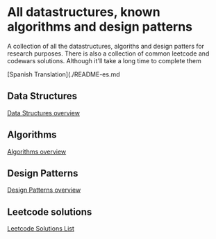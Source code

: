  # All datastructures, known algorithms and design patterns

A collection of all the datastructures, algoriths and design patters for research purposes.
There is also a collection of common leetcode and codewars solutions. Although it'll take a long time to complete them

[Spanish Translation](./README-es.md


## Data Structures

[Data Structures overview](./structures/README.md)

## Algorithms 

[Algorithms overview](./algorithms/README.md)


## Design Patterns 

[Design Patterns overview](./patterns/README.md)


## Leetcode solutions
[Leetcode Solutions List](./patterns/README.md)

